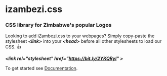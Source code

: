 # izambezi.css
### CSS library for Zimbabwe's popular Logos
Looking to add iZambezi.css to your webpages? Simply copy-paste the stylesheet **_\<link\>_** into your **_\<head\>_** before all other stylesheets to load our CSS. :+1:

**_\<link rel="stylesheet" href="https://bit.ly/2YKQRyI" >_**

To get started see [Documentation](https://johnmugabe.github.io/izambezi.css/docs.html).
